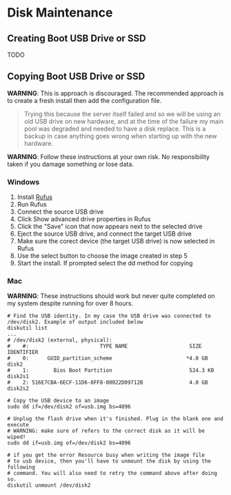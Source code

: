 # Disk Maintenance

## Creating Boot USB Drive or SSD

TODO

## Copying Boot USB Drive or SSD

**WARNING**: This is approach is discouraged. The recommended approach is to create a fresh install then add the configuration file.

> Trying this because the server itself failed and so we will be using an old USB drive on new hardware, and at the time of the failure my main pool was degraded and needed to have a disk replace. This is a backup in case anything goes wrong when starting up with the new hardware.

**WARNING**: Follow these instructions at your own risk. No responsibility taken if you damage something or lose data.

### Windows

1. Install [Rufus](https://rufus.ie/en/)
2. Run Rufus
3. Connect the source USB drive
4. Click Show advanced drive properties in Rufus
5. Click the "Save" icon that now appears next to the selected drive
6. Eject the source USB drive, and connect the target USB drive
7. Make sure the corect device (the target USB drive) is now selected in Rufus
8. Use the select button to choose the image created in step 5
9. Start the install. If prompted select the dd method for copying

### Mac

**WARNING**: These instructions should work but never quite completed on my system despite running for over 8 hours.

```
# Find the USB identity. In my case the USB drive was connected to /dev/disk2. Example of output included below
diskutil list
...
# /dev/disk2 (external, physical):
#    #:                       TYPE NAME                    SIZE       IDENTIFIER
#    0:      GUID_partition_scheme                        *4.0 GB     disk2
#    1:        Bios Boot Partition ⁨⁩                        524.3 KB   disk2s1
#    2: 516E7CBA-6ECF-11D6-8FF8-00022D09712B ⁨⁩              4.0 GB     disk2s2

# Copy the USB device to an image
sudo dd if=/dev/disk2 of=usb.img bs=4096
   
# Unplug the flash drive when it's finished. Plug in the blank one and execute
# WARNING: make sure of refers to the correct disk as it will be wiped!
sudo dd if=usb.img of=/dev/disk2 bs=4096

# if you get the error Resource busy when writing the image file
# to usb device, then you'll have to unmount the disk by using the following
# command. You will also need to retry the command above after doing so.
diskutil unmount /dev/disk2
```
